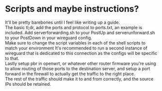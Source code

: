 # Scripts and maybe instructions?
It'll be pretty barebones until I feel like writing up a guide.  
The basic tl;dr, add the ports and protocol to ports.txt, an example is included. Add serverforwarding.sh to your PostUp and serverunforward.sh to your PostDown in your wireguard config.  
Make sure to change the script variables in each of the shell scripts to match your environment
It's recommended to run a second instance of wireguard that is dedicated to this connection as the configs will be specific to that.  
Lastly setup pbr in openwrt, or whatever other router firmware you're using to allow routing of those ports to the destination server, and setup a port forward in the firewall to actually get the traffic to the right place.  
The rest of the traffic should make it to and from correctly, and the source IPs should be retained.  

